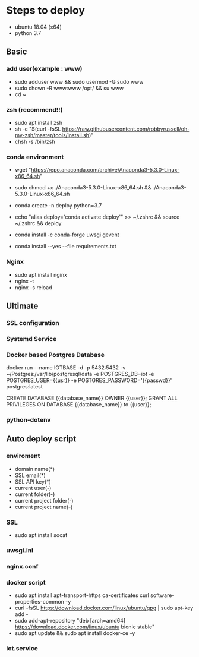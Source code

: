 # Steps to deploy

- ubuntu 18.04 (x64)
- python 3.7

## Basic

### add user(example : www)

- sudo adduser www && sudo usermod -G sudo www
- sudo chown -R www:www /opt/ && su www 
- cd ~

### zsh (recommend!!)

- sudo apt install zsh
- sh -c "$(curl -fsSL https://raw.githubusercontent.com/robbyrussell/oh-my-zsh/master/tools/install.sh)"
- chsh -s /bin/zsh

### conda environment

- wget "https://repo.anaconda.com/archive/Anaconda3-5.3.0-Linux-x86_64.sh"
- sudo chmod +x ./Anaconda3-5.3.0-Linux-x86_64.sh && ./Anaconda3-5.3.0-Linux-x86_64.sh

- conda create -n deploy python=3.7
- echo "alias deploy='conda activate deploy'" >> ~/.zshrc && source ~/.zshrc && deploy
- conda install -c conda-forge uwsgi gevent
- conda install --yes --file requirements.txt

### Nginx

- sudo apt install nginx
- nginx -t
- nginx -s reload

## Ultimate

### SSL configuration 

### Systemd Service

### Docker based Postgres Database

docker run --name IOTBASE -d -p 5432:5432 -v ~/Postgres:/var/lib/postgresql/data -e POSTGRES_DB=iot -e POSTGRES_USER={{usr}} -e POSTGRES_PASSWORD='{{passwd}}' postgres:latest

CREATE DATABASE {{database_name}} OWNER {{user}};
GRANT ALL PRIVILEGES ON DATABASE {{database_name}} to {{user}};

### python-dotenv


## Auto deploy script

### enviroment

- domain name(*)
- SSL email(*)
- SSL API key(*)
- current user(-)
- current folder(-)
- current project folder(-)
- current project name(-)

### SSL

- sudo apt install socat

### uwsgi.ini

### nginx.conf

### docker script

- sudo apt install apt-transport-https ca-certificates curl software-properties-common -y
- curl -fsSL https://download.docker.com/linux/ubuntu/gpg | sudo apt-key add -
- sudo add-apt-repository "deb [arch=amd64] https://download.docker.com/linux/ubuntu bionic stable"
- sudo apt update && sudo apt install docker-ce -y


### iot.service

